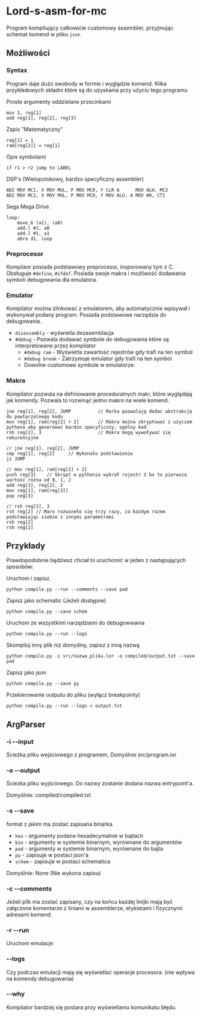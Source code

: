 # Lord-s-asm-for-mc
Program kompilujący całkowicie customowy assembler, przyjmując schemat komend w pliku `json`

## Możliwości
### Syntax
Program daje dużo swobody w formie i wyglądzie komend.
Kilka przykładowych składni które są do uzyskania przy użyciu tego programu

Proste argumenty oddzielane przecinkami
```
mov 1, reg[1]
add reg[1], reg[2], reg[3]
```
Zapis "Matematyczny"
```
reg[1] = 1
ram[reg[2]] = reg[1] 
```
Opis symbolami
```
if r1 > r2 jump to LABEL
```
DSP's (Wielopotokowy, bardzo specyficzny assembler)
```
AD2 MOV MC1, X MOV MUL, P MOV MC0, Y CLR A      MOV ALH, MC3
AD2 MOV MC1, X MOV MUL, P MOV MC0, Y MOV ALU, A MOV #0, CT1
```
Sega Mega Drive
```
loop:
    move.b (a1), (a0)
    add.l #1, a0
    add.l #1, a1
    abra d1, loop
```

### Preprocesor
Kompilaor posiada podstawowy preprocesor, insporowany tym z C. Obsługuje `#define`, `#ifdef`.
Posiada swoje makra i możliwość dodawania symboli debugowania dla emulatora.

### Emulator
Kompilator można zlinkować z emulatorem, aby automatycznie wpisywał i wykonywał podany program. Posiada podstawowe narzędzia do debugowania. 
* `disassembly` - wyświetla dezasemblacja 
* `#debug` - Pozwala dodawać symbole do debugowania które są interpretowane przez kompilator
  * `#debug ram` - Wyświetla zawartość rejestrów gdy trafi na ten symbol
  * `#debug break` - Zatrzymuje emulator gdy trafi na ten symbol
  * Dowolne customowe symbole w emulatorze. 
### Makra
Kompilator pozwala na definiowanie proceduralnych makr, które wyglądają jak komendy. Pozwala to rozwinąć jedno makro  na wiele komend.
```
jne reg[1], reg[2], JUMP          // Marka pozwalają dodać abstrakcję do powtarzalnego kodu
mov reg[1], ram[reg[2] + 2]       // Makra można skryptować z użyciem pythona aby generować bardzo specyficzny, ogólny kod
rsh reg[2], 3                     // Makra mogą wywoływać się rekurencyjne
```
```
// jne reg[1], reg[2], JUMP
cmp reg[1], reg[2]     // Wykonało podstawienie
jz JUMP

// mov reg[1], ram[reg[2] + 2]
push reg[3]    // Skrypt w pythonie wybrał rejestr 3 bo to pierwsza wartość różna od 0, 1, 2
add reg[3], reg[2], 2
mov reg[1], ram[reg[3]]
pop reg[3]

// rsh reg[2], 3
rsh reg[2] // Maro rozwineło się trzy razy, za każdym razem podstawiając siebie z innymi parametrami 
rsh reg[2]
rsh reg[2]
```
## Przykłady
Prawdopodobnie będziesz chciał to uruchomić w jeden z następujących sposobów:

Uruchom i zapisz.
```
python compile.py --run --comments --save pad 
```
Zapisz jako schematic (Jeżeli dostępne)
```
python compile.py --save schem 
```
Uruchom ze wszystkimi narzędziami do debugowwania
```
python compile.py --run --logs
```
Skompiluj inny plik niż domyślny, zapisz z inną nazwą
```
python compile.py -i src/nazwa_pliku.lor -o compiled/output.txt --save pad
```
Zapisz jako json
```
python compile.py --save py
```
Przekierowanie outputu do pliku (wyłącz breakpointy)
```
python compile.py --run --logs > output.txt
```
## ArgParser
### -i --input
Ścieżka pliku wejściowego z programem, 
Domyślnie src/program.lor
### -o --output
Ściezka pliku wyjściowego. Do nazwy zostanie dodana nazwa entrypoint'a.


Domyślnie: compiled/compiled.txt
### -s --save
format z jakim ma zostać zapisana binarka.
* `hex` - argumenty podane hexadecymalnie w bajtach
* `bin` - argumenty w systemie binarnym, wyrównane do argumentów
* `pad` - argumenty w systemie binarnym, wyrównane do bajta
* `py`  - zapisuje w postaci json'a
* `schem` - zapisuje w postaci schematica


Domyślnie: None (Nie wykona zapisu)
### -c --comments
Jeżeli plik ma zostać zapisany, czy na końcu każdej linijki mają być załączone komentarze z liniami w assemblerze, etykietami i fizycznymi adresami komend.
### -r --run
Uruchom emulacje
### --logs
Czy podczas emulacji mają się wyświetlać operacje procesora. (nie wpływa na komendy debugowania)
### --why
Kompilator bardziej się postara przy wyświetlaniu komunikatu błędu.

